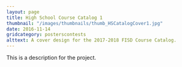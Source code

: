 ```yaml
---
layout: page
title: High School Course Catalog 1
thumbnail: "/images/thumbnails/thumb_HSCatalogCover1.jpg"
date: 2016-11-14
gridcategory: posterscontests
alttext: A cover design for the 2017-2018 FISD Course Catalog.
---
```

This is a description for the project.